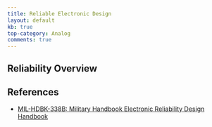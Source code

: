 ```yaml
---
title: Reliable Electronic Design
layout: default
kb: true
top-category: Analog
comments: true
---
```


## Reliability Overview

## References
- [MIL-HDBK-338B: Military Handbook Electronic Reliability Design Handbook](https://www.navsea.navy.mil/Portals/103/Documents/NSWC_Crane/SD-18/Test%20Methods/MILHDBK338B.pdf)
